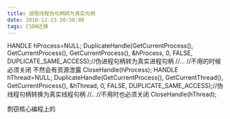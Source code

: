 ```yaml
---
title: 进程线程伪句柄转为真实句柄
date: 2010-12-23 20:58:00
tags: CSDN迁移
---
```

   HANDLE hProcess=NULL; DuplicateHandle(GetCurrentProcess(), GetCurrentProcess(), GetCurrentProcess(), &hProcess, 0, FALSE, DUPLICATE_SAME_ACCESS);//伪进程句柄转为真实进程句柄 //... //不用的时候必须关闭 不然会有资源泄露 CloseHandle(hProcess); HANDLE hThread=NULL; DuplicateHandle(GetCurrentProcess(), GetCurrentThread(), GetCurrentProcess(), &hThread, 0, FALSE, DUPLICATE_SAME_ACCESS);//伪线程句柄转换为真实线程句柄 //.. //不用时也必须关闭 CloseHandle(hThread); 

 剽窃核心编程上的

   
 